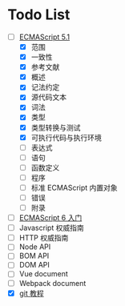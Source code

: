 # Todo List
* [ ] [ECMAScript 5.1](http://yanhaijing.com/es5)
	* [x] 范围
	* [x] 一致性
	* [x] 参考文献
	* [x] 概述
    * [x] 记法约定
    * [x] 源代码文本
    * [x] 词法
    * [x] 类型
    * [x] 类型转换与测试
    * [x] 可执行代码与执行环境
    * [ ] 表达式
    * [ ] 语句
    * [ ] 函数定义
    * [ ] 程序
    * [ ] 标准 ECMAScript 内置对象
    * [ ] 错误
    * [ ] 附录
* [ ] [ECMAScript 6 入门](http://es6.ruanyifeng.com/)
* [ ] Javascript 权威指南
* [ ] HTTP 权威指南
* [ ] Node API
* [ ] BOM API
* [ ] DOM API
* [ ] Vue document
* [ ] Webpack document
* [x] [git 教程](http://www.liaoxuefeng.com/wiki/0013739516305929606dd18361248578c67b8067c8c017b000)
